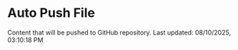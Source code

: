 # Auto Push File

Content that will be pushed to GitHub repository.
Last updated: 08/10/2025, 03:10:18 PM